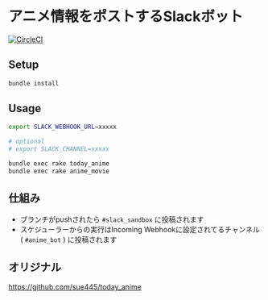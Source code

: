 # アニメ情報をポストするSlackボット
[![CircleCI](https://circleci.com/gh/ruby-jp/anime_bot/tree/master.svg?style=svg)](https://circleci.com/gh/ruby-jp/anime_bot/tree/master)

## Setup
```bash
bundle install
```

## Usage
```bash
export SLACK_WEBHOOK_URL=xxxxx

# optional
# export SLACK_CHANNEL=xxxxx

bundle exec rake today_anime
bundle exec rake anime_movie
```

## 仕組み
* ブランチがpushされたら `#slack_sandbox` に投稿されます
* スケジューラーからの実行はIncoming Webhookに設定されてるチャンネル ( `#anime_bot` ) に投稿されます

## オリジナル
https://github.com/sue445/today_anime

